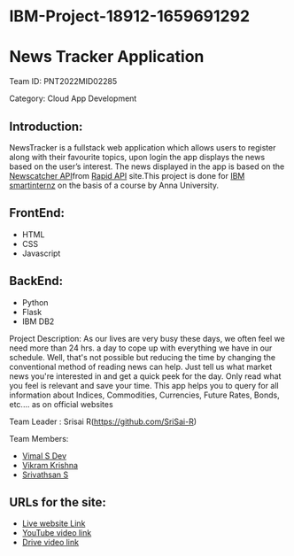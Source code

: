 # IBM-Project-18912-1659691292
# News Tracker Application

Team ID: PNT2022MID02285

Category: Cloud App Development

## Introduction:
NewsTracker is a fullstack web application which allows users to register along with their favourite topics, upon login the app displays the news based on the user’s interest. The news displayed in the app is based on the [Newscatcher API](https://rapidapi.com/newscatcher-api-newscatcher-api-default/api/newscatcher/)from [Rapid API](https://rapidapi.com/hub) site.This project is done for [IBM smartinternz](https://careereducation.smartinternz.com/) on the basis of a course by Anna University.

## FrontEnd:
- HTML
- CSS
- Javascript

## BackEnd:
- Python
- Flask
- IBM DB2

Project Description:
As our lives are very busy these days, we often feel we need more than 24 hrs. a day to cope up with everything we have in our schedule. Well, that's not possible but reducing the time by changing the conventional method of reading news can help. Just tell us what market news you're interested in and get a quick peek for the day. Only read what you feel is relevant and save your time. This app helps you to query for all information about Indices, Commodities, Currencies, Future Rates, Bonds, etc.… as on official websites

Team Leader : Srisai R(https://github.com/SriSai-R)

Team Members:
* [Vimal S Dev](https://github.com/vimalsdev)
* [Vikram Krishna](https://github.com/vikram-krishna-s)
* [Srivathsan S](https://github.com/srivathsan-hash)

## URLs for the site:
- [Live website Link](http://159.122.178.79:30504/)
- [YouTube video link](https://youtu.be/laQ7uIoJf8Y)
- [Drive video link](https://drive.google.com/file/d/1NhH0HTQcYh8GhbnHlx-UbPhdAfyjchxz/view?usp=share_link)


